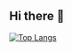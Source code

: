 ## Hi there 👋

[![Top Langs](https://github-readme-stats.vercel.app/api/top-langs/?username=francinaldojuniorxd2&layout=compact&count_private=true)](https://github.com/anuraghazra/github-readme-stats)

<!--
**francinaldojuniorxd2/francinaldojuniorxd2** is a ✨ _special_ ✨ repository because its `README.md` (this file) appears on your GitHub profile.

Here are some ideas to get you started:

- 🔭 I’m currently working on ...
- 🌱 I’m currently learning ...
- 👯 I’m looking to collaborate on ...
- 🤔 I’m looking for help with ...
- 💬 Ask me about ...
- 📫 How to reach me: ...
- 😄 Pronouns: ...
- ⚡ Fun fact: ...
-->
